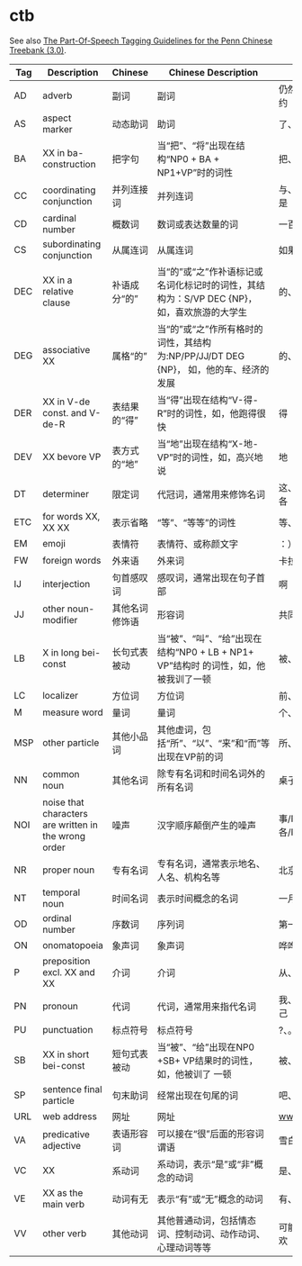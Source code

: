 <!--
# ========================================================================
# Copyright 2020 hankcs
#
# Licensed under the Apache License, Version 2.0 (the "License");
# you may not use this file except in compliance with the License.
# You may obtain a copy of the License at
#
#     http://www.apache.org/licenses/LICENSE-2.0
#
# Unless required by applicable law or agreed to in writing, software
# distributed under the License is distributed on an "AS IS" BASIS,
# WITHOUT WARRANTIES OR CONDITIONS OF ANY KIND, either express or implied.
# See the License for the specific language governing permissions and
# limitations under the License.
#
# The above copyright notice and this permission notice shall be included in all
# copies or substantial portions of the Software.
# ========================================================================
-->

# ctb

 See also [The Part-Of-Speech Tagging Guidelines for the Penn Chinese Treebank (3.0)](https://repository.upenn.edu/cgi/viewcontent.cgi?article=1039&context=ircs_reports).

| Tag  | Description                                                | Chinese      | Chinese Description                                                      | Examples               |
|-----|-------------------------------------------------------|---------|---------------------------------------------------------|-------------------------|
| AD  | adverb                                                | 副词      | 副词                                                      | 仍然、很、大大、约               |
| AS  | aspect marker                                         | 动态助词    | 助词                                                      | 了、着、过                   |
| BA  | XX in ba-construction                                 | 把字句     | 当“把”、“将”出现在结构“NP0 + BA + NP1+VP”时的词性                    | 把、将                     |
| CC  | coordinating conjunction                              | 并列连接词   | 并列连词                                                    | 与、和、或者、还是               |
| CD  | cardinal number                                       | 概数词     | 数词或表达数量的词                                               | 一百、好些、若干                |
| CS  | subordinating conjunction                             | 从属连词    | 从属连词                                                    | 如果、那么、就                 |
| DEC | XX in a relative clause                               | 补语成分“的” | 当“的”或“之”作补语标记或名词化标记时的词性，其结构为：S/VP DEC {NP}，如，喜欢旅游的大学生   | 的、之                     |
| DEG | associative XX                                        | 属格“的”   | 当“的”或“之”作所有格时的词性，其结构为:NP/PP/JJ/DT DEG {NP}， 如，他的车、经济的发展 | 的、之                     |
| DER | XX in V-de const. and V-de-R                          | 表结果的“得” | 当“得”出现在结构“V-得-R”时的词性，如，他跑得很快                            | 得                       |
| DEV | XX bevore VP                                          | 表方式的“地” | 当“地”出现在结构“X-地-VP”时的词性，如，高兴地说                            | 地                       |
| DT  | determiner                                            | 限定词     | 代冠词，通常用来修饰名词                                            | 这、那、该、每、各               |
| ETC | for words XX, XX XX                                   | 表示省略    | “等”、“等等”的词性                                             | 等、等等               |
| EM  | emoji                                                 | 表情符   | 表情符、或称颜文字                                      | ：）             |
| FW  | foreign words                                         | 外来语     | 外来词                                                     | 卡拉、A型                   |
| IJ  | interjection                                          | 句首感叹词   | 感叹词，通常出现在句子首部                                           | 啊                       |
| JJ  | other noun-modifier                                   | 其他名词修饰语 | 形容词                                                     | 共同、新                    |
| LB  | X in long bei-const                                   | 长句式表被动  | 当“被”、“叫”、“给”出现在结构“NP0 + LB + NP1+ VP”结构时 的词性，如，他被我训了一顿  | 被、叫、给                   |
| LC  | localizer                                             | 方位词     | 方位词                                                     | 前、旁、到、在内                |
| M   | measure word                                          | 量词      | 量词                                                      | 个、群、公里                  |
| MSP | other particle                                        | 其他小品词   | 其他虚词，包括“所”、“以”、“来”和“而”等出现在VP前的词                         | 所、以、来、而                 |
| NN  | common noun                                           | 其他名词    | 除专有名词和时间名词外的所有名词                                        | 桌子、生活、经济                |
| NOI | noise that  characters are written in the wrong order | 噪声      | 汉字顺序颠倒产生的噪声                    | 事/NOI 类/NOI 各/NOI 故/NOI |
| NR  | proper noun                                           | 专有名词    | 专有名词，通常表示地名、人名、机构名等                                     | 北京、乔丹、微软                |
| NT  | temporal noun                                         | 时间名词    | 表示时间概念的名词                                               | 一月、汉朝、当今                |
| OD  | ordinal number                                        | 序数词     | 序列词                                                     | 第一百                     |
| ON  | onomatopoeia                                          | 象声词     | 象声词                                                     | 哗哗、呼、咯吱               |
| P   | preposition excl. XX and XX                           | 介词      | 介词                                                      | 从、对、根据                  |
| PN  | pronoun                                               | 代词      | 代词，通常用来指代名词                                             | 我、这些、其、自己               |
| PU  | punctuation                                           | 标点符号    | 标点符号                                                    | ?、。、；                   |
| SB  | XX in short bei-const                                 | 短句式表被动  | 当“被”、“给”出现在NP0 +SB+ VP结果时的词性，如，他被训了 一顿                  | 被、叫                     |
| SP  | sentence final particle                               | 句末助词    | 经常出现在句尾的词                                               | 吧、呢、啊、啊                 |
| URL | web address                                           | 网址      | 网址                                                      | www.hankcs.com          |
| VA  | predicative adjective                                 | 表语形容词   | 可以接在“很”后面的形容词谓语                                         | 雪白、厉害                   |
| VC  | XX                                                    | 系动词     | 系动词，表示“是”或“非”概念的动词                                       | 是、为、非                   |
| VE  | XX as the main verb                                   | 动词有无    | 表示“有”或“无”概念的动词                                          | 有、没有、无                  |
| VV  | other verb                                            | 其他动词    | 其他普通动词，包括情态词、控制动词、动作动词、心理动词等等                           | 可能、要、走、喜欢               |
